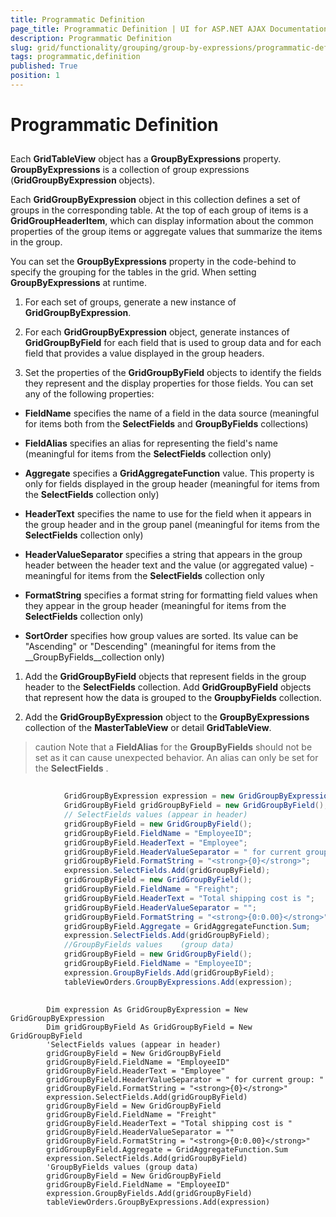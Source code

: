 ```yaml
---
title: Programmatic Definition
page_title: Programmatic Definition | UI for ASP.NET AJAX Documentation
description: Programmatic Definition
slug: grid/functionality/grouping/group-by-expressions/programmatic-definition
tags: programmatic,definition
published: True
position: 1
---
```


# Programmatic Definition



## 

Each __GridTableView__ object has a __GroupByExpressions__ property. __GroupByExpressions__ is a collection of group expressions (__GridGroupByExpression__ objects).

Each __GridGroupByExpression__ object in this collection defines a set of groups in the corresponding table. At the top of each group of items is a __GridGroupHeaderItem__, which can display information about the common properties of the group items or aggregate values that summarize the items in the group.

You can set the __GroupByExpressions__ property in the code-behind to specify the grouping for the tables in the grid. When setting __GroupByExpressions__ at runtime.

1. For each set of groups, generate a new instance of __GridGroupByExpression__.

1. For each __GridGroupByExpression__ object, generate instances of __GridGroupByField__ for each field that is used to group data and for each field that provides a value displayed in the group headers.

1. Set the properties of the __GridGroupByField__ objects to identify the fields they represent and the display properties for those fields. You can set any of the following properties:

* __FieldName__ specifies the name of a field in the data source (meaningful for items both from the __SelectFields__ and __GroupByFields__ collections)

* __FieldAlias__ specifies an alias for representing the field's name (meaningful for items from the __SelectFields__ collection only)

* __Aggregate__ specifies a __GridAggregateFunction__ value. This property is only for fields displayed in the group header (meaningful for items from the __SelectFields__ collection only)

* __HeaderText__ specifies the name to use for the field when it appears in the group header and in the group panel (meaningful for items from the __SelectFields__ collection only)

* __HeaderValueSeparator__ specifies a string that appears in the group header between the header text and the value (or aggregated value) - meaningful for items from the __SelectFields__ collection only

* __FormatString__ specifies a format string for formatting field values when they appear in the group header (meaningful for items from the __SelectFields__ collection only)

* __SortOrder__ specifies how group values are sorted. Its value can be "Ascending" or "Descending" (meaningful for items from the __GroupByFields__collection only)

1. Add the __GridGroupByField__ objects that represent fields in the group header to the __SelectFields__ collection. Add __GridGroupByField__ objects that represent how the data is grouped to the __GroupbyFields__ collection.

1. Add the __GridGroupByExpression__ object to the __GroupByExpressions__ collection of the __MasterTableView__ or detail __GridTableView__.

>caution Note that a __FieldAlias__ for the __GroupByFields__ should not be set as it can cause unexpected behavior. An alias can only be set for the __SelectFields__ .
>




````C#
	
	        GridGroupByExpression expression = new GridGroupByExpression();
	        GridGroupByField gridGroupByField = new GridGroupByField();
	        // SelectFields values (appear in header)
	        gridGroupByField = new GridGroupByField();
	        gridGroupByField.FieldName = "EmployeeID";
	        gridGroupByField.HeaderText = "Employee";
	        gridGroupByField.HeaderValueSeparator = " for current group: ";
	        gridGroupByField.FormatString = "<strong>{0}</strong>";
	        expression.SelectFields.Add(gridGroupByField);
	        gridGroupByField = new GridGroupByField();
	        gridGroupByField.FieldName = "Freight";
	        gridGroupByField.HeaderText = "Total shipping cost is ";
	        gridGroupByField.HeaderValueSeparator = "";
	        gridGroupByField.FormatString = "<strong>{0:0.00}</strong>";
	        gridGroupByField.Aggregate = GridAggregateFunction.Sum;
	        expression.SelectFields.Add(gridGroupByField);
	        //GroupByFields values    (group data)
	        gridGroupByField = new GridGroupByField();
	        gridGroupByField.FieldName = "EmployeeID";
	        expression.GroupByFields.Add(gridGroupByField);
	        tableViewOrders.GroupByExpressions.Add(expression);
	
````
````VB.NET
	    Dim expression As GridGroupByExpression = New GridGroupByExpression
	    Dim gridGroupByField As GridGroupByField = New GridGroupByField
	    'SelectFields values (appear in header)
	    gridGroupByField = New GridGroupByField
	    gridGroupByField.FieldName = "EmployeeID"
	    gridGroupByField.HeaderText = "Employee"
	    gridGroupByField.HeaderValueSeparator = " for current group: "
	    gridGroupByField.FormatString = "<strong>{0}</strong>"
	    expression.SelectFields.Add(gridGroupByField)
	    gridGroupByField = New GridGroupByField
	    gridGroupByField.FieldName = "Freight"
	    gridGroupByField.HeaderText = "Total shipping cost is "
	    gridGroupByField.HeaderValueSeparator = ""
	    gridGroupByField.FormatString = "<strong>{0:0.00}</strong>"
	    gridGroupByField.Aggregate = GridAggregateFunction.Sum
	    expression.SelectFields.Add(gridGroupByField)
	    'GroupByFields values (group data)
	    gridGroupByField = New GridGroupByField
	    gridGroupByField.FieldName = "EmployeeID"
	    expression.GroupByFields.Add(gridGroupByField)
	    tableViewOrders.GroupByExpressions.Add(expression) 			
````

